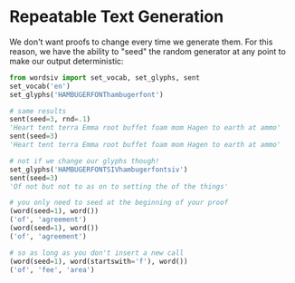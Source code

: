 # Repeatable Text Generation

We don't want proofs to change every time we generate them. For this reason, we have the ability to "seed" the random generator at any point to make our output deterministic:

```python
from wordsiv import set_vocab, set_glyphs, sent
set_vocab('en')
set_glyphs('HAMBUGERFONThambugerfont')

# same results
sent(seed=3, rnd=.1)
'Heart tent terra Emma root buffet foam mom Hagen to earth at ammo'
sent(seed=3)
'Heart tent terra Emma root buffet foam mom Hagen to earth at ammo'

# not if we change our glyphs though!
set_glyphs('HAMBUGERFONTSIVhambugerfontsiv')
sent(seed=3)
'Of not but not to as on to setting the of the things'

# you only need to seed at the beginning of your proof
(word(seed=1), word())
('of', 'agreement')
(word(seed=1), word())
('of', 'agreement')

# so as long as you don't insert a new call
(word(seed=1), word(startswith='f'), word())
('of', 'fee', 'area')
```